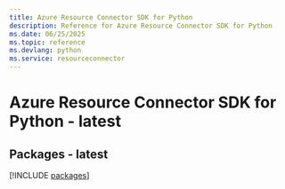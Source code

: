 ```yaml
---
title: Azure Resource Connector SDK for Python
description: Reference for Azure Resource Connector SDK for Python
ms.date: 06/25/2025
ms.topic: reference
ms.devlang: python
ms.service: resourceconnector
---
```

# Azure Resource Connector SDK for Python - latest
## Packages - latest
[!INCLUDE [packages](resource-connector-index.md)]